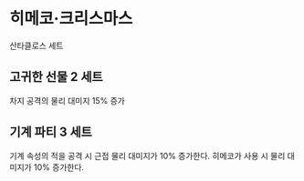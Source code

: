# 히메코·크리스마스

산타클로스 세트

## 고귀한 선물 2 세트

차지 공격의 물리 대미지 15% 증가

## 기계 파티 3 세트

기계 속성의 적을 공격 시 근접 물리 대미지가 10% 증가한다. 히메코가 사용 시 물리 대미지가 10% 증가한다.
